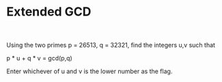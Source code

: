 # Extended GCD

<br>
<br>
Using the two primes p = 26513, q = 32321, find the integers u,v such that

p * u + q * v = gcd(p,q)

Enter whichever of u and v is the lower number as the flag.
